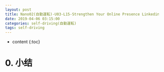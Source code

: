 ```yaml
---
layout: post
title: Nano02(自動運転)-U03-L15-Strengthen Your Online Presence Linkedin
date: 2019-04-06 03:15:00
categories: self-driving(自動運転)
tags: self-driving
---
```

* content
{:toc}

# 0. 小结